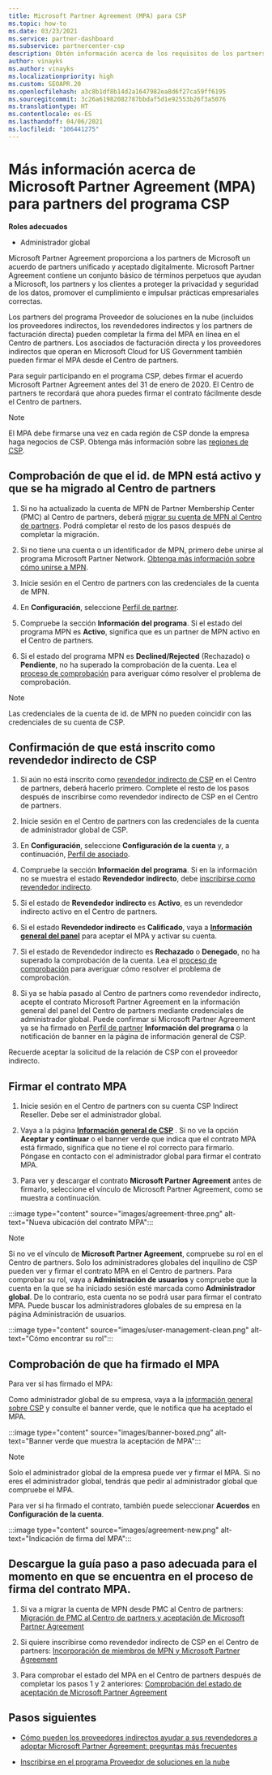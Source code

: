 ```yaml
---
title: Microsoft Partner Agreement (MPA) para CSP
ms.topic: how-to
ms.date: 03/23/2021
ms.service: partner-dashboard
ms.subservice: partnercenter-csp
description: Obtén información acerca de los requisitos de los partners de CSP de Microsoft para firmar y verificar este acuerdo Microsoft Partner Agreement (MPA) unificado y aceptado digitalmente.
author: vinayks
ms.author: vinayks
ms.localizationpriority: high
ms.custom: SEOAPR.20
ms.openlocfilehash: a3c8b1df8b14d2a1647982ea8d6f27ca59ff6195
ms.sourcegitcommit: 3c26a61982082787bbdaf5d1e92553b26f3a5076
ms.translationtype: HT
ms.contentlocale: es-ES
ms.lasthandoff: 04/06/2021
ms.locfileid: "106441275"
---
```

# <a name="learn-about-the-microsoft-partner-agreement-mpa-for-csp-program-partners"></a>Más información acerca de Microsoft Partner Agreement (MPA) para partners del programa CSP

**Roles adecuados**

- Administrador global

Microsoft Partner Agreement proporciona a los partners de Microsoft un acuerdo de partners unificado y aceptado digitalmente. Microsoft Partner Agreement contiene un conjunto básico de términos perpetuos que ayudan a Microsoft, los partners y los clientes a proteger la privacidad y seguridad de los datos, promover el cumplimiento e impulsar prácticas empresariales correctas.

Los partners del programa Proveedor de soluciones en la nube (incluidos los proveedores indirectos, los revendedores indirectos y los partners de facturación directa) pueden completar la firma del MPA en línea en el Centro de partners. Los asociados de facturación directa y los proveedores indirectos que operan en Microsoft Cloud for US Government también pueden firmar el MPA desde el Centro de partners.

Para seguir participando en el programa CSP, debes firmar el acuerdo Microsoft Partner Agreement antes del 31 de enero de 2020. El Centro de partners te recordará que ahora puedes firmar el contrato fácilmente desde el Centro de partners.

>[!NOTE]
>El MPA debe firmarse una vez en cada región de CSP donde la empresa haga negocios de CSP. Obtenga más información sobre las [regiones de CSP](regional-authorization-overview.md). 

## <a name="verify-your-mpn-id-is-active-and-migrated-to-partner-center"></a>Comprobación de que el id. de MPN está activo y que se ha migrado al Centro de partners

1. Si no ha actualizado la cuenta de MPN de Partner Membership Center (PMC) al Centro de partners, deberá [migrar su cuenta de MPN al Centro de partners](move-pmc-pc-map.md). Podrá completar el resto de los pasos después de completar la migración. 

1. Si no tiene una cuenta o un identificador de MPN, primero debe unirse al programa Microsoft Partner Network. [Obtenga más información sobre cómo unirse a MPN](mpn-create-a-partner-center-account.md).

1. Inicie sesión en el Centro de partners con las credenciales de la cuenta de MPN.
 
1. En **Configuración**, seleccione [Perfil de partner](https://partner.microsoft.com/pcv/accountsettings/connectedpartnerprofile).

1. Compruebe la sección **Información del programa**. Si el estado del programa MPN es **Activo**, significa que es un partner de MPN activo en el Centro de partners.
 
1. Si el estado del programa MPN es **Declined/Rejected** (Rechazado) o **Pendiente**, no ha superado la comprobación de la cuenta. Lea el [proceso de comprobación](verification-responses.md) para averiguar cómo resolver el problema de comprobación.



>[!NOTE]
>Las credenciales de la cuenta de id. de MPN no pueden coincidir con las credenciales de su cuenta de CSP.

## <a name="confirm-you-are-enrolled-as-a-csp-indirect-reseller"></a>Confirmación de que está inscrito como revendedor indirecto de CSP

1. Si aún no está inscrito como [revendedor indirecto de CSP](indirect-reseller-tasks-in-partner-center.md) en el Centro de partners, deberá hacerlo primero. Complete el resto de los pasos después de inscribirse como revendedor indirecto de CSP en el Centro de partners.

1. Inicie sesión en el Centro de partners con las credenciales de la cuenta de administrador global de CSP.

1. En **Configuración**, seleccione **Configuración de la cuenta** y, a continuación, [Perfil de asociado](https://partner.microsoft.com/pcv/accountsettings/partnerprofile).

1. Compruebe la sección **Información del programa**. Si en la información no se muestra el estado **Revendedor indirecto**, debe [inscribirse como revendedor indirecto](indirect-reseller-tasks-in-partner-center.md).

1. Si el estado de **Revendedor indirecto** es **Activo**, es un revendedor indirecto activo en el Centro de partners.
 
4. Si el estado **Revendedor indirecto** es **Calificado**, vaya a [**Información general del panel**](https://partner.microsoft.com/pcv/dashboard/overview) para aceptar el MPA y activar su cuenta.
 
1. Si el estado de Revendedor indirecto es **Rechazado** o **Denegado**, no ha superado la comprobación de la cuenta. Lea el [proceso de comprobación](verification-responses.md) para averiguar cómo resolver el problema de comprobación.

1. Si ya se había pasado al Centro de partners como revendedor indirecto, acepte el contrato Microsoft Partner Agreement en la información general del panel del Centro de partners mediante credenciales de administrador global. Puede confirmar si Microsoft Partner Agreement ya se ha firmado en [Perfil de partner](https://partner.microsoft.com/pcv/accountsettings/partnerprofile) **Información del programa** o la notificación de banner en la página de información general de CSP.

Recuerde aceptar la solicitud de la relación de CSP con el proveedor indirecto.

## <a name="sign-the-mpa"></a>Firmar el contrato MPA

1. Inicie sesión en el Centro de partners con su cuenta CSP Indirect Reseller. Debe ser el administrador global.
1. Vaya a la página **[Información general de CSP](https://partner.microsoft.com/pcv/dashboard/overview)** .  Si no ve la opción **Aceptar y continuar** o el banner verde que indica que el contrato MPA está firmado, significa que no tiene el rol correcto para firmarlo. Póngase en contacto con el administrador global para firmar el contrato MPA.

1. Para ver y descargar el contrato **Microsoft Partner Agreement** antes de firmarlo, seleccione el vínculo de Microsoft Partner Agreement, como se muestra a continuación.

:::image type="content" source="images/agreement-three.png" alt-text="Nueva ubicación del contrato MPA":::

>[!NOTE]
>Si no ve el vínculo de **Microsoft Partner Agreement**, compruebe su rol en el Centro de partners. Solo los administradores globales del inquilino de CSP pueden ver y firmar el contrato MPA en el Centro de partners. Para comprobar su rol, vaya a **Administración de usuarios** y compruebe que la cuenta en la que se ha iniciado sesión esté marcada como **Administrador global**. De lo contrario, esta cuenta no se podrá usar para firmar el contrato MPA. Puede buscar los administradores globales de su empresa en la página Administración de usuarios.

:::image type="content" source="images/user-management-clean.png" alt-text="Cómo encontrar su rol":::

## <a name="verify-that-you-have-signed-the-mpa"></a>Comprobación de que ha firmado el MPA

Para ver si has firmado el MPA:

 Como administrador global de su empresa, vaya a la [información general sobre CSP](https://partner.microsoft.com/pcv/dashboard/overview) y consulte el banner verde, que le notifica que ha aceptado el MPA.

 
:::image type="content" source="images/banner-boxed.png" alt-text="Banner verde que muestra la aceptación de MPA":::

>[!NOTE]
>Solo el administrador global de la empresa puede ver y firmar el MPA. Si no eres el administrador global, tendrás que pedir al administrador global que compruebe el MPA.

Para ver si ha firmado el contrato, también puede seleccionar **Acuerdos** en **Configuración de la cuenta**.

:::image type="content" source="images/agreement-new.png" alt-text="Indicación de firma del MPA":::


## <a name="download-the-step-by-step-guide-thats-right-for-where-you-are-in-the-mpa-signing-process"></a>Descargue la guía paso a paso adecuada para el momento en que se encuentra en el proceso de firma del contrato MPA.

1. Si va a migrar la cuenta de MPN desde PMC al Centro de partners: [Migración de PMC al Centro de partners y aceptación de Microsoft Partner Agreement](https://assetsprod.microsoft.com/mpn/migrate-pmc-pc-mpa-guide.pptx)

2. Si quiere inscribirse como revendedor indirecto de CSP en el Centro de partners: [Incorporación de miembros de MPN y Microsoft Partner Agreement](https://assetsprod.microsoft.com/mpn/onboard-pc-csp-mpn-mpa-guide.pptx)

3. Para comprobar el estado del MPA en el Centro de partners después de completar los pasos 1 y 2 anteriores: [Comprobación del estado de aceptación de Microsoft Partner Agreement](https://assetsprod.microsoft.com/mpn/verify-mpa-acceptance-status.pptx)
 
## <a name="next-steps"></a>Pasos siguientes

- [Cómo pueden los proveedores indirectos ayudar a sus revendedores a adoptar Microsoft Partner Agreement: preguntas más frecuentes](mpa-indirect-provider-faq.md)

- [Inscribirse en el programa Proveedor de soluciones en la nube](indirect-reseller-tasks-in-partner-center.md)
